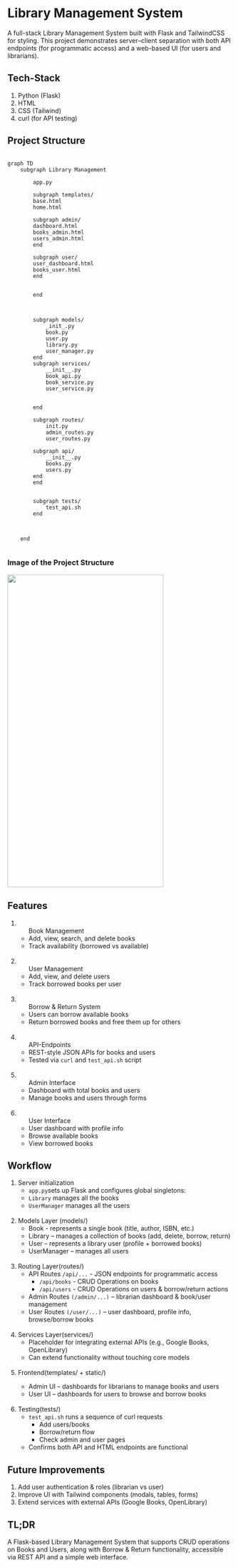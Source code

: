 # Library Management System
<p>A full-stack Library Management System built with Flask and TailwindCSS for styling.
This project demonstrates server–client separation with both API endpoints (for programmatic access) and a web-based UI (for users and librarians).</p>

## Tech-Stack
<ol><li>Python (Flask)</li><li>HTML</li><li>CSS (Tailwind)</li><li>curl (for API testing)</li></ol>

## Project Structure
```mermaid

graph TD
    subgraph Library Management

        app.py

        subgraph templates/
        base.html
        home.html

        subgraph admin/
        dashboard.html
        books_admin.html
        users_admin.html
        end

        subgraph user/
        user_dashboard.html
        books_user.html
        end


        end



        subgraph models/
            _init_.py
            book.py
            user.py
            library.py
            user_manager.py   
        end
        subgraph services/
            __init__.py
            book_api.py
            book_service.py
            user_service.py


        end

        subgraph routes/
            init.py
            admin_routes.py
            user_routes.py

        subgraph api/
            __init__.py
            books.py
            users.py
        end
        end


        subgraph tests/
            test_api.sh
        end

    

    end


```
### Image of the Project Structure


<image src="Project-Structure.png" width=350px height=700px>


## Features
<ol>
<li>
<ul>Book Management
<li>Add, view, search, and delete books</li>
<li>Track availability (borrowed vs available)</li>
</ul>
</li>

<br>

<li>
<ul>User Management
<li>Add, view, and delete users</li>
<li>Track borrowed books per user</li>
</ul>
</li>

<br>

<li>
<ul>Borrow & Return System
<li>Users can borrow available books</li>
<li>Return borrowed books and free them up for others</li>
</ul>
</li>

<br>

<li>
<ul>API-Endpoints
<li>REST-style JSON APIs for books and users</li>
<li>Tested via <code>curl</code> and <code>test_api.sh</code> script</li>
</ul>
</li>

<br>

<li>
<ul>Admin Interface
<li>Dashboard with total books and users</li>
<li>Manage books and users through forms</li>
</ul>
</li>

<br>

<li>
<ul>User Interface
<li>User dashboard with profile info</li>
<li>Browse available books</li>
<li>View borrowed books</li>
</ul>
</li>
</ol>

## Workflow
<ol><li>Server initialization

<ul>
<li><code>app.py</code>sets up Flask and configures global singletons:</li>
<li><code>Library</code> manages all the books</li>
<li><code>UserManager</code> manages all the users</li>

</ul>

</li><br>

<li>Models Layer (models/)

<ul>
<li>Book - represents a single book (title, author, ISBN, etc.)</li>
<li>Library – manages a collection of books (add, delete, borrow, return)</li>
<li>User – represents a library user (profile + borrowed books)</li>
<li>UserManager – manages all users</li>

</ul>

</li><br>

<li>Routing Layer(routes/)

<ul>
<li>API Routes <code>/api/...</code> - JSON endpoints for programmatic access
<ul><li><code>/api/books</code> - CRUD Operations on books</li><li><code>/api/users</code> - CRUD Operations on users & borrow/return actions</li></ul>
</li>
<li>Admin Routes <code>(/admin/...)</code> – librarian dashboard & book/user management</li>
<li>User Routes <code>(/user/...)</code> – user dashboard, profile info, browse/borrow books</li>

</ul>

</li><br>

<li>Services Layer(services/)

<ul>
<li>Placeholder for integrating external APIs (e.g., Google Books, OpenLibrary)</li>
<li>Can extend functionality without touching core models</li>
</ul>

</li><br>

<li>Frontend(templates/ + static/)</li>

<ul>
<li>Admin UI – dashboards for librarians to manage books and users</li>
<li>User UI – dashboards for users to browse and borrow books</li>

</ul>

<br>

<li>Testing(tests/)

<ul>
<li><code>test_api.sh</code> runs a sequence of curl requests<ul><li>Add users/books</li><li>Borrow/return flow</li><li>Check admin and user pages</li></ul></li>
<li>Confirms both API and HTML endpoints are functional</li>


</ul>

</li></ol>

## Future Improvements
<ol><li>Add user authentication & roles (librarian vs user)</li><li>Improve UI with Tailwind components (modals, tables, forms)</li><li>Extend services with external APIs (Google Books, OpenLibrary)</li></ol>



## TL;DR
<p>A Flask-based Library Management System that supports CRUD operations on Books and Users, along with Borrow & Return functionality, accessible via REST API and a simple web interface.</p>
